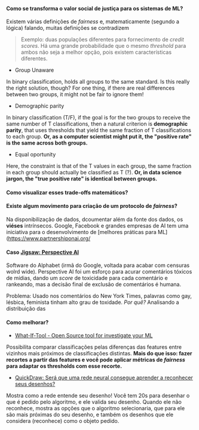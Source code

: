 #### Como se transforma o valor social de justiça para os sistemas de ML?

Existem várias definições de *fairness* e, matematicamente (segundo a lógica) falando, muitas definições se contradizem


> Exemplo: duas populações diferentes para fornecimento de *credit scores*. 
> Há uma grande probabilidade que o mesmo *threshold* para ambos não seja a melhor opção, 
> pois existem características diferentes.

* Group Unaware

In binary classification, holds all groups to the same standard. Is this really the right solution, though? For one thing, if there 
are real differences between two groups, it might not be fair to ignore them!

* Demographic parity

In binary classification (T/F), if the goal is for the two groups to receive the same number of T classifications, 
then a natural criterion is **demographic parity**, that uses thresholds that yield 
the same fraction of T classifications to each group. **Or, as a computer scientist might put it, 
the "positive rate" is the same across both groups.**

* Equal oportunity

Here, the constraint is that of the T values in each group, the same fraction in each group should actually be classified as T (?). 
**Or, in data science jargon, the "true positive rate" is identical between groups.**

#### Como visualizar esses trade-offs matemáticos?

#### Existe algum movimento para criação de um protocolo de *fairness*?

Na disponibilização de dados, dcoumentar além da fonte dos dados, os **viéses** intrínsecos.
Google, Facebook e grandes empresas de AI tem uma iniciativa para o desenvolvimento de [melhores práticas para ML](https://www.partnershiponai.org/

#### Caso [Jigsaw: Perspective AI](https://jigsaw.google.com/)

Software do Alphabet (irmã do Google, voltada para acabar com censuras wolrd wide). Perspective AI foi um esforço para acurar comentários tóxicos de mídias, 
dando um *score* de toxicidade para cada comentário e rankeando, mas a decisão final de exclusão de comentários é humana.

Problema: Usado nos comentários do New York Times, palavras como gay, lésbica, feminista tinham alto grau de toxidade. 
*Por quê?* Analisando a distribuição das

#### Como melhorar?

* [What-If-Tool - Open Source tool for investigate your ML](https://pair-code.github.io/what-if-tool/)

Possibilita comparar classificações pelas diferenças das features entre vizinhos mais próximos de classificações distintas. 
**Mais do que isso: fazer recortes a partir das features e você pode aplicar métricas de *fairness* para adaptar os thresholds com esse recorte.**

* [QuickDraw: Será que uma rede neural consegue aprender a reconhecer seus desenhos?](https://quickdraw.withgoogle.com/) 

Mostra como a rede entende seu desenho! Você tem 20s para desenhar o que é pedido pelo algoritmo, e ele valida seu desenho. 
Quando ele não reconhece, mostra as opções que o algoritmo selecionaria, que para ele são mais próximas do seu desenho, e também os desenhos que ele considera (reconhece) como o objeto pedido.
